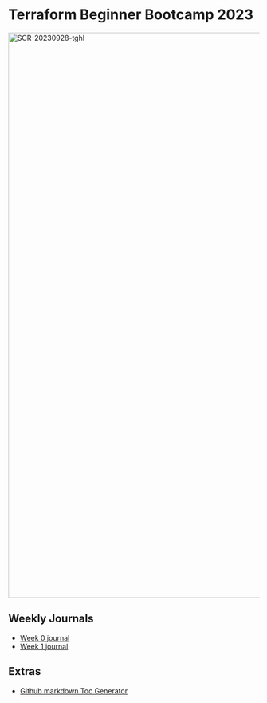 # Terraform Beginner Bootcamp 2023

<img width="1132" alt="SCR-20230928-tghl" src="https://github.com/Tonysysop/terraform-beginner-bootcamp-2023/assets/145222227/4bd642c9-14ac-4dfe-bede-0939232573ef">



## Weekly Journals
- [Week 0 journal](journal/week0.md)
- [Week 1 journal](journal/week1.md)

## Extras
- [Github markdown Toc Generator](http://ecotrust-canada.github.io/markdown-toc/)
